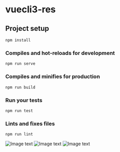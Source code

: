 # vuecli3-res

## Project setup
```
npm install
```

### Compiles and hot-reloads for development
```
npm run serve
```

### Compiles and minifies for production
```
npm run build
```

### Run your tests
```
npm run test
```

### Lints and fixes files
```
npm run lint
```
![Image text](http://thyrsi.com/t6/630/1544434976x2890171450.jpg)
![Image text](http://thyrsi.com/t6/630/1544435022x2890171450.jpg)
![Image text](https://i.ibb.co/TTKQvpd/T20181210173719.png)
